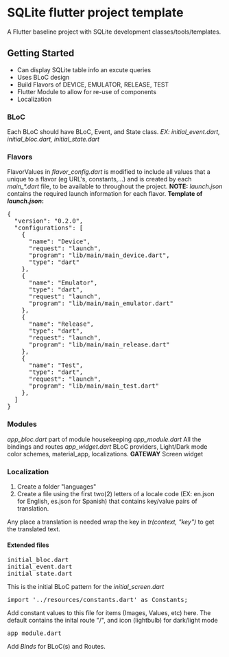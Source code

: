 # SQLite flutter project template

A Flutter baseline project with SQLite development classes/tools/templates.

## Getting Started

- Can display SQLite table info an excute queries
- Uses BLoC design
- Build Flavors of DEVICE, EMULATOR, RELEASE, TEST
- Flutter Module to allow for re-use of components
- Localization

### BLoC

Each BLoC should have BLoC, Event, and State class. <i>EX: initial_event.dart, initial_bloc.dart, initial_state.dart</i>

### Flavors

FlavorValues in <i>flavor_config.dart</i> is modified to include all values that a unique to a flavor (eg URL's, constants,...) and is created by each <i>main_*.dart</i> file, to be available to throughout the project.
<b>NOTE:</b> <i>launch.json</i> contains the required launch information for each flavor.
<b>Template of <i>launch.json</i>:</b>
<pre>
{
  "version": "0.2.0",
  "configurations": [
    {
      "name": "Device",
      "request": "launch",
      "program": "lib/main/main_device.dart",
      "type": "dart"
    },
    {
      "name": "Emulator",
      "type": "dart",
      "request": "launch",
      "program": "lib/main/main_emulator.dart"
    },
    {
      "name": "Release",
      "type": "dart",
      "request": "launch",
      "program": "lib/main/main_release.dart"
    },
    {
      "name": "Test",
      "type": "dart",
      "request": "launch",
      "program": "lib/main/main_test.dart"
    },
  ]
}
</pre>

### Modules

<i>app_bloc.dart</i> part of module housekeeping
<i>app_module.dart</i> All the bindings and routes
<i>app_widget.dart</i>  BLoC providers, Light/Dark mode color schemes, material_app, localizations.
<b>GATEWAY</b> Screen widget

### Localization
1) Create a folder "languages"
2) Create a file using the first two(2) letters of a locale code (EX: en.json for English, es.json for Spanish) that contains key/value pairs of translation.

Any place a translation is needed wrap the key in <i>tr(context, "key")</i> to get the translated text.

#### Extended files

<pre>
initial_bloc.dart
initial_event.dart
initial_state.dart
</pre>
This is the initial BLoC pattern for the <i>initial_screen.dart</i>

<pre>
import '../resources/constants.dart' as Constants;
</pre>
Add constant values to this file for items (Images, Values, etc) here. The default contains the inital route "/", and icon (lightbulb) for dark/light mode
<pre>
app_module.dart
</pre>
Add <i>Binds</i> for BLoC(s) and Routes.

